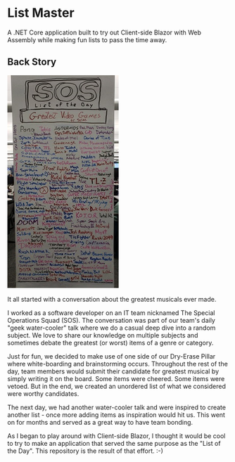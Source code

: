 # List Master
A .NET Core application built to try out Client-side Blazor with Web Assembly while making fun lists to pass the time away.

## Back Story

![](https://raw.githubusercontent.com/bluementat/listmaster/master/ListMaster/Server/Artwork/20191021_170153.jpg)


It all started with a conversation about the greatest musicals ever made. 

I worked as a software developer on an IT team nicknamed The Special Operations Squad (SOS). The conversation was part of our team's daily "geek water-cooler" talk where we do a casual deep dive into a random subject. We love to share our knowledge on multiple subjects and sometimes debate the greatest (or worst) items of a genre or category. 

Just for fun, we decided to make use of one side of our Dry-Erase Pillar where white-boarding and brainstorming occurs. Throughout the rest of the day, team members would submit their candidate for greatest musical by simply writing it on the board. Some items were cheered. Some items were vetoed. But in the end, we created an unordered list of what we considered were worthy candidates.

The next day, we had another water-cooler talk and were inspired to create another list - once more adding items as inspiration would hit us. This went on for months and served as a great way to have team bonding.

As I began to play around with Client-side Blazor, I thought it would be cool to try to make an application that served the same purpose as the "List of the Day". This repository is the result of that effort. :-)



 